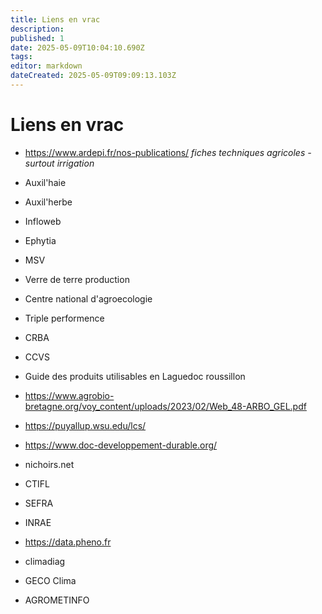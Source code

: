 ```yaml
---
title: Liens en vrac
description: 
published: 1
date: 2025-05-09T10:04:10.690Z
tags: 
editor: markdown
dateCreated: 2025-05-09T09:09:13.103Z
---
```


# Liens en vrac

- https://www.ardepi.fr/nos-publications/
*fiches techniques agricoles - surtout irrigation*

- Auxil'haie
- Auxil'herbe
- Infloweb
- Ephytia
- MSV
- Verre de terre production
 - Centre national d'agroecologie
 - Triple performence
 - CRBA
 - CCVS
 - Guide des produits utilisables en Laguedoc roussillon
 - https://www.agrobio-bretagne.org/voy_content/uploads/2023/02/Web_48-ARBO_GEL.pdf
 - https://puyallup.wsu.edu/lcs/
 - https://www.doc-developpement-durable.org/
 - nichoirs.net
 - CTIFL
 - SEFRA
 - INRAE
 - https://data.pheno.fr
 - climadiag
 - GECO Clima
 - AGROMETINFO